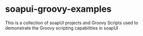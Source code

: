 soapui-groovy-examples
======================

This is a collection of soapUI projects and Groovy Scripts used to demonstrate the Groovy scripting capabilities in soapUI